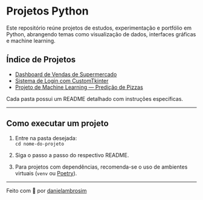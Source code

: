 # Projetos Python

Este repositório reúne projetos de estudos, experimentação e portfólio em Python, abrangendo temas como visualização de dados, interfaces gráficas e machine learning.

## Índice de Projetos

- [Dashboard de Vendas de Supermercado](./projeto-dashboard(fim_do_POWER_BI))
- [Sistema de Login com CustomTkinter](./projeto-login)
- [Projeto de Machine Learning — Predição de Pizzas](./projeto-ml)

Cada pasta possui um README detalhado com instruções específicas.

---

## Como executar um projeto

1. Entre na pasta desejada:  
   `cd nome-do-projeto`

2. Siga o passo a passo do respectivo README.

3. Para projetos com dependências, recomenda-se o uso de ambientes virtuais (`venv` ou [Poetry](https://python-poetry.org/)).

---

Feito com 💙 por [danielambrosim](https://github.com/danielambrosim)
